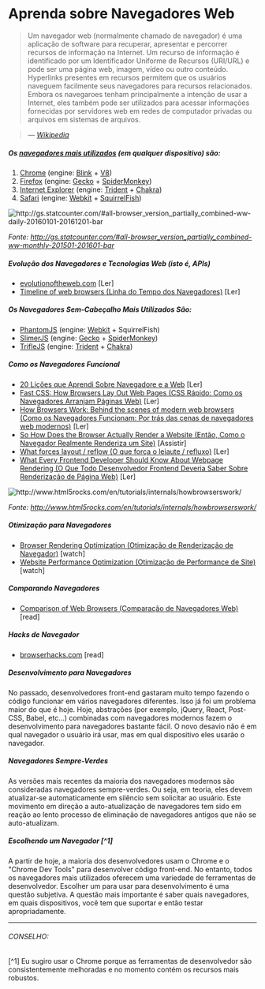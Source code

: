 # Aprenda sobre Navegadores Web

> Um navegador web (normalmente chamado de navegador) é uma aplicação de software para recuperar, apresentar e percorrer recursos de informação na Internet. Um recurso de informação é identificado por um Identificador Uniforme de Recursos (URI/URL) e pode ser uma página web, imagem, vídeo ou outro conteúdo. Hyperlinks presentes em recursos permitem que os usuários naveguem facilmente seus navegadores para recursos relacionados. Embora os navegaroes tenham principalmente a intenção de usar a Internet, eles também pode ser utilizados para acessar informações fornecidas por servidores web em redes de computador privadas ou arquivos em sistemas de arquivos.

><cite>&#8212; [Wikipedia](https://pt.wikipedia.org/wiki/Navegador_web)</cite>


##### Os [navegadores mais utilizados](https://www.sitepoint.com/browser-trends-september-2016-browser-wars/) (em qualquer dispositivo) são:

1. [Chrome](http://www.google.com/chrome/) (engine: [Blink](https://en.wikipedia.org/wiki/Blink_%28layout_engine%29) + [V8](https://en.wikipedia.org/wiki/V8_%28JavaScript_engine%29))
2. [Firefox](https://www.mozilla.org/en-US/firefox/new/) (engine: [Gecko](https://en.wikipedia.org/wiki/Gecko_%28software%29) + [SpiderMonkey](https://en.wikipedia.org/wiki/SpiderMonkey_%28software%29))
3. [Internet Explorer](http://windows.microsoft.com/en-us/internet-explorer/download-ie) (engine: [Trident](https://en.wikipedia.org/wiki/Trident_%28layout_engine%29) + [Chakra](https://en.wikipedia.org/wiki/Chakra_%28JScript_engine%29))
4. [Safari](https://www.apple.com/safari/) (engine: [Webkit](https://en.wikipedia.org/wiki/WebKit) + [SquirrelFish](https://trac.webkit.org/wiki/SquirrelFish))

![](../images/statcounter.png "http://gs.statcounter.com/#all-browser_version_partially_combined-ww-daily-20160101-20161201-bar")

<cite>Fonte: <a href="http://gs.statcounter.com/#all-browser_version_partially_combined-ww-daily-20160101-20161201-bar">http://gs.statcounter.com/#all-browser_version_partially_combined-ww-monthly-201501-201601-bar</a></cite>

##### Evolução dos Navegadores e Tecnologias Web (isto é, APIs)

* [evolutionoftheweb.com](http://www.evolutionoftheweb.com/) [Ler]
* [Timeline of web browsers (Linha do Tempo dos Navegadores)](https://en.wikipedia.org/wiki/Timeline_of_web_browsers) [Ler]

##### Os Navegadores Sem-Cabeçalho Mais Utilizados São:

* [PhantomJS](http://phantomjs.org/) (engine: [Webkit](https://en.wikipedia.org/wiki/WebKit) + SquirrelFish)
* [SlimerJS](http://slimerjs.org/) (engine: [Gecko](https://en.wikipedia.org/wiki/Gecko_%28software%29) + [SpiderMonkey](https://en.wikipedia.org/wiki/SpiderMonkey_%28software%29))
* [TrifleJS](http://triflejs.org/) (engine: [Trident](https://en.wikipedia.org/wiki/Trident_%28layout_engine%29) + [Chakra](https://en.wikipedia.org/wiki/Chakra_%28JScript_engine%29))

##### Como os Navegadores Funcional

* [20 Lições que Aprendi Sobre Navegadore e a Web](http://www.20thingsilearned.com/pt-BR/foreword/1) [Ler]
* [Fast CSS: How Browsers Lay Out Web Pages (CSS Rápido: Como os Navegadores Arranjam Páginas Web)](http://dbaron.org/talks/2012-03-11-sxsw/master.xhtml) [Ler]
* [How Browsers Work: Behind the scenes of modern web browsers (Como os Navegadores Funcionam: Por trás das cenas de navegadores web modernos)](http://www.html5rocks.com/en/tutorials/internals/howbrowserswork/) [Ler]
* [So How Does the Browser Actually Render a Website (Então, Como o Navegador Realmente Renderiza um Site)](https://www.youtube.com/watch?v=SmE4OwHztCc) [Assistir]
* [What forces layout / reflow (O que força o leiaute / refluxo)](https://gist.github.com/paulirish/5d52fb081b3570c81e3a) [Ler]
* [What Every Frontend Developer Should Know About Webpage Rendering (O Que Todo Desenvolvedor Frontend Deveria Saber Sobre Renderização de Página Web)](http://frontendbabel.info/articles/webpage-rendering-101/) [Ler]

![](../images/browsers-work.png "http://www.html5rocks.com/en/tutorials/internals/howbrowserswork/")

<cite>Fonte: <a href="http://www.html5rocks.com/en/tutorials/internals/howbrowserswork/">http://www.html5rocks.com/en/tutorials/internals/howbrowserswork/</a></cite>

##### Otimização para Navegadores

* [Browser Rendering Optimization (Otimização de Renderização de Navegador)](https://www.udacity.com/course/browser-rendering-optimization--ud860) [watch]
* [Website Performance Optimization (Otimização de Performance de Site)](https://www.udacity.com/course/website-performance-optimization--ud884) [watch]

##### Comparando Navegadores

* [Comparison of Web Browsers (Comparação de Navegadores Web)](https://en.wikipedia.org/wiki/Comparison_of_web_browsers) [read]

##### Hacks de Navegador

* [browserhacks.com](http://browserhacks.com/) [read]

##### Desenvolvimento para Navegadores

No passado, desenvolvedores front-end gastaram muito tempo fazendo o código funcionar em vários navegadores diferentes. Isso já foi um problema maior do que é hoje. Hoje, abstrações (por exemplo, jQuery, React, Post-CSS, Babel, etc...) combinadas com navegadores modernos fazem o desenvolvimento para navegadores bastante fácil. O novo desavio não é em qual navegador o usuário irá usar, mas em qual dispositivo eles usarão o navegador.

##### Navegadores Sempre-Verdes

As versões mais recentes da maioria dos navegadores modernos são consideradas navegadores sempre-verdes. Ou seja, em teoria, eles devem atualizar-se automaticamente em silêncio sem solicitar ao usuário. Este movimento em direção a auto-atualização de navegadores tem sido em reação ao lento processo de eliminação de navegadores antigos que não se auto-atualizam.

##### Escolhendo um Navegador [^1]

A partir de hoje, a maioria dos desenvolvedores usam o Chrome e o "Chrome Dev Tools" para desenvolver código front-end. No entanto, todos os navegadores mais utilizados oferecem uma variedade de ferramentas de desenvolvedor. Escolher um para usar para desenvolvimento é uma questão subjetiva. A questão mais importante é saber quais navegadores, em quais dispositivos, você tem que suportar e então testar apropriadamente.

***

###### CONSELHO:

[^1] Eu sugiro usar o Chrome porque as ferramentas de desenvolvedor são consistentemente melhoradas e no momento contém os recursos mais robustos.
